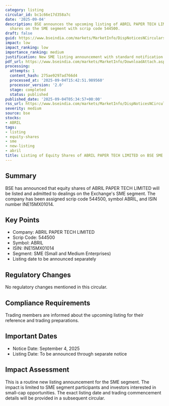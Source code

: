 ```yaml
---
category: listing
circular_id: bc1c66e17d358a7c
date: '2025-09-04'
description: BSE announces the upcoming listing of ABRIL PAPER TECH LIMITED equity
  shares on the SME segment with scrip code 544500.
draft: false
guid: https://www.bseindia.com/markets/MarketInfo/DispNoticesNCirculars.aspx?Noticeid={93D0FD2B-97CC-4DC8-9985-DE3A553B0AF2}&noticeno=20250904-8&dt=09/04/2025&icount=8&totcount=62&flag=0
impact: low
impact_ranking: low
importance_ranking: medium
justification: New SME listing announcement with standard notification process
pdf_url: https://www.bseindia.com/markets/MarketInfo/DownloadAttach.aspx?id=20250904-8&attachedId=
processing:
  attempts: 1
  content_hash: 275ae9297ad766d4
  processed_at: '2025-09-04T15:42:51.989560'
  processor_version: '2.0'
  stage: completed
  status: published
published_date: '2025-09-04T05:34:57+00:00'
rss_url: https://www.bseindia.com/markets/MarketInfo/DispNoticesNCirculars.aspx?Noticeid={93D0FD2B-97CC-4DC8-9985-DE3A553B0AF2}&noticeno=20250904-8&dt=09/04/2025&icount=8&totcount=62&flag=0
severity: medium
source: bse
stocks:
- ABRIL
tags:
- listing
- equity-shares
- sme
- new-listing
- abril
title: Listing of Equity Shares of ABRIL PAPER TECH LIMITED on BSE SME
---
```


## Summary

BSE has announced that equity shares of ABRIL PAPER TECH LIMITED will be listed and admitted to dealings on the Exchange's SME segment. The company has been assigned scrip code 544500, symbol ABRIL, and ISIN number INE15MX01014.

## Key Points

- Company: ABRIL PAPER TECH LIMITED
- Scrip Code: 544500
- Symbol: ABRIL
- ISIN: INE15MX01014
- Segment: SME (Small and Medium Enterprises)
- Listing date to be announced separately

## Regulatory Changes

No regulatory changes mentioned in this circular.

## Compliance Requirements

Trading members are informed about the upcoming listing for their reference and trading preparations.

## Important Dates

- Notice Date: September 4, 2025
- Listing Date: To be announced through separate notice

## Impact Assessment

This is a routine new listing announcement for the SME segment. The impact is limited to SME segment participants and investors interested in small-cap opportunities. The exact listing date and trading commencement details will be provided in a subsequent circular.